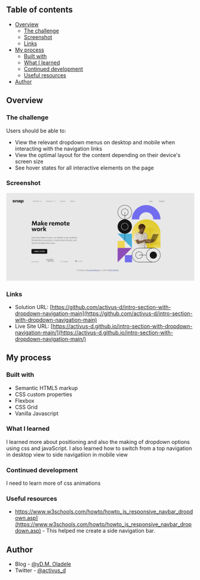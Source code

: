 ## Table of contents

- [Overview](#overview)
  - [The challenge](#the-challenge)
  - [Screenshot](#screenshot)
  - [Links](#links)
- [My process](#my-process)
  - [Built with](#built-with)
  - [What I learned](#what-i-learned)
  - [Continued development](#continued-development)
  - [Useful resources](#useful-resources)
- [Author](#author)


## Overview

### The challenge

Users should be able to:

- View the relevant dropdown menus on desktop and mobile when interacting with the navigation links
- View the optimal layout for the content depending on their device's screen size
- See hover states for all interactive elements on the page

### Screenshot

![](./images/screenshot.png)


### Links

- Solution URL: [https://github.com/activus-d/intro-section-with-dropdown-navigation-main](https://github.com/activus-d/intro-section-with-dropdown-navigation-main)
- Live Site URL: [https://activus-d.github.io/intro-section-with-dropdown-navigation-main/](https://activus-d.github.io/intro-section-with-dropdown-navigation-main/)

## My process

### Built with

- Semantic HTML5 markup
- CSS custom properties
- Flexbox
- CSS Grid
- Vanilla Javascript


### What I learned
I learned more about positioning and also the making of dropdown options using css and javaScript. I also learned how to switch from a top navigation in desktop view to side navigatiion in mobile view


### Continued development

I need to learn more of css animations

### Useful resources

- https://www.w3schools.com/howto/howto_js_responsive_navbar_dropdown.asp](https://www.w3schools.com/howto/howto_js_responsive_navbar_dropdown.asp) - This helped me create a side navigation bar.

## Author

- Blog - [@yD.M. Oladele](https://activuscode.hashnode.dev/)
- Twitter - [@activus_d](https://twitter.com/activus_d)
